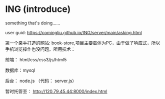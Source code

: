 # ING (introduce)
something that's doing……

user guid:  https://comingliu.github.io/ING/server/main/asking.html

第一个亲手打造的网站: book-store,项目主要载体为PC，由于做了响应式，所以手机浏览操作也没问题。所用技术：

前端： html/css/css3/js/html5

数据库：mysql

后台： node.js （代码： server.js）

暂时托管至： http://120.79.45.44:8000/index.html









